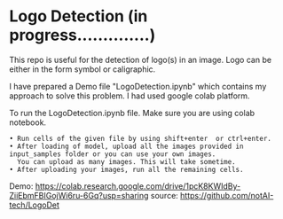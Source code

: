 # Logo Detection (in progress..............)
This repo is useful for the detection of logo(s) in an image. Logo can be either in the form symbol or caligraphic.

I have prepared a Demo file "LogoDetection.ipynb" which contains my approach to solve this problem. I had used google colab platform. 

To run the LogoDetection.ipynb file. Make sure you are using colab notebook.

    • Run cells of the given file by using shift+enter  or ctrl+enter.
    • After loading of model, upload all the images provided in input_samples folder or you can use your own images. 
      You can upload as many images. This will take sometime.
    • After uploading your images, run all the remaining cells.

Demo: https://colab.research.google.com/drive/1pcK8KWIdBy-ZiiEbmFBIGojWi6ru-6Gq?usp=sharing
source: https://github.com/notAI-tech/LogoDet


